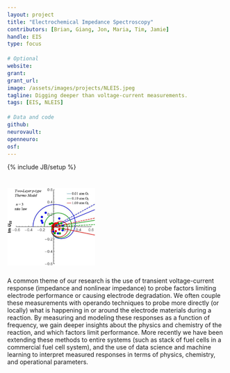```yaml
---
layout: project
title: "Electrochemical Impedance Spectroscopy"
contributors: [Brian, Giang, Jon, Maria, Tim, Jamie]
handle: EIS
type: focus

# Optional
website: 
grant:
grant_url:
image: /assets/images/projects/NLEIS.jpeg
tagline: Digging deeper than voltage-current measurements.
tags: [EIS, NLEIS]

# Data and code
github: 
neurovault:
openneuro:
osf:
---
```

{% include JB/setup %}

# <img src="/assets/images/projects/NLEIS.jpeg" width="40%">
A common theme of our research is the use of transient voltage-current response (impedance and nonlinear impedance)
 to probe factors limiting electrode performance or causing electrode degradation. We often couple these measurements
 with operando techniques to probe more directly (or locally) what is happening in or around the electrode materials
 during a reaction. By measuring and modeling these responses as a function of frequency, we gain deeper insights about
 the physics and chemistry of the reaction, and which factors limit performance. More recently we have been extending
 these methods to entire systems (such as stack of fuel cells in a commercial fuel cell system), and the use of data
 science and machine learning to interpret measured responses in terms of physics, chemistry, and operational parameters.
